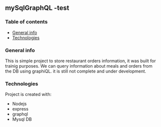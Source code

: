 ## mySqlGraphQL -test

### Table of contents
* [General info](#general-info)
* [Technologies](#technologies)

### General info
This is simple project to store restaurant orders information, it was built for trainig purposes. We can query information about meals and orders from the DB using graphiQL.
it is still not complete and under development.


	
### Technologies
Project is created with:
* Nodejs
* express
* graphql
* Mysql DB
